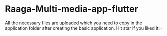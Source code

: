 # Raaga-Multi-media-app-flutter
All the necessary files are uploaded which you need to copy in the application folder after creating the basic application. Hit star if you liked it✨
